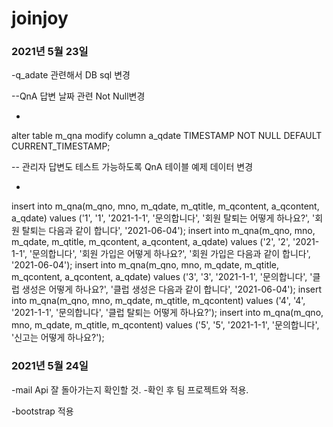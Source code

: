 # joinjoy

### 2021년 5월 23일
-q_adate 관련해서 DB sql 변경

--QnA 답변 날짜 관련 Not Null변경

-
alter table m_qna modify column a_qdate TIMESTAMP NOT NULL DEFAULT CURRENT_TIMESTAMP;

-- 관리자 답변도 테스트 가능하도록 QnA 테이블 예제 데이터 변경

-
insert into m_qna(m_qno, mno, m_qdate, m_qtitle, m_qcontent, a_qcontent, a_qdate)
values ('1', '1', '2021-1-1', '문의합니다', '회원 탈퇴는 어떻게 하나요?', '회원 탈퇴는 다음과 같이 합니다', '2021-06-04');
insert into m_qna(m_qno, mno, m_qdate, m_qtitle, m_qcontent, a_qcontent, a_qdate)
values ('2', '2', '2021-1-1', '문의합니다', '회원 가입은 어떻게 하나요?', '회원 가입은 다음과 같이 합니다', '2021-06-04');
insert into m_qna(m_qno, mno, m_qdate, m_qtitle, m_qcontent, a_qcontent, a_qdate)
values ('3', '3', '2021-1-1', '문의합니다', '클럽 생성은 어떻게 하나요?', '클럽 생성은 다음과 같이 합니다', '2021-06-04');
insert into m_qna(m_qno, mno, m_qdate, m_qtitle, m_qcontent)
values ('4', '4', '2021-1-1', '문의합니다', '클럽 탈퇴는 어떻게 하나요?');
insert into m_qna(m_qno, mno, m_qdate, m_qtitle, m_qcontent)
values ('5', '5', '2021-1-1', '문의합니다', '신고는 어떻게 하나요?');


### 2021년 5월 24일
-mail Api 잘 돌아가는지 확인할 것.
-확인 후 팀 프로젝트와 적용.

-bootstrap 적용
